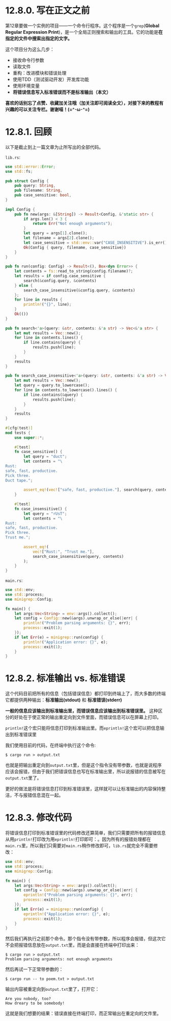 # 12.8.0. 写在正文之前
第12章要做一个实例的项目——一个命令行程序。这个程序是一个`grep`(**Global Regular Expression Print**)，是一个全局正则搜索和输出的工具。它的功能是**在指定的文件中搜索出指定的文字。**

这个项目分为这么几步：
- 接收命令行参数
- 读取文件
- 重构：改进模块和错误处理
- 使用TDD（测试驱动开发）开发库功能
- 使用环境变量
- **将错误信息写入标准错误而不是标准输出（本文）**

**喜欢的话别忘了点赞、收藏加关注哦（加关注即可阅读全文），对接下来的教程有兴趣的可以关注专栏。谢谢喵！(=^･ω･^=)**

# 12.8.1. 回顾
以下是截止到上一篇文章为止所写出的全部代码。

`lib.rs`:
```rust
use std::error::Error;  
use std::fs;  
  
pub struct Config {  
    pub query: String,  
    pub filename: String,  
    pub case_sensitive: bool,  
}  
  
impl Config {  
    pub fn new(args: &[String]) -> Result<Config, &'static str> {  
        if args.len() < 3 {  
            return Err("Not enough arguments");  
        }  
        let query = args[1].clone();  
        let filename = args[2].clone();  
        let case_sensitive = std::env::var("CASE_INSENSITIVE").is_err();  
        Ok(Config { query, filename, case_sensitive})  
    }  
}  
  
pub fn run(config: Config) -> Result<(), Box<dyn Error>> {  
    let contents = fs::read_to_string(config.filename)?;  
    let results = if config.case_sensitive {  
        search(&config.query, &contents)  
    } else {  
        search_case_insensitive(&config.query, &contents)  
    };  
    for line in results {  
        println!("{}", line);  
    }  
    Ok(())  
}  
  
pub fn search<'a>(query: &str, contents: &'a str) -> Vec<&'a str> {  
    let mut results = Vec::new();  
    for line in contents.lines() {  
        if line.contains(query) {  
            results.push(line);  
        }  
    }  
    results  
}  
  
pub fn search_case_insensitive<'a>(query: &str, contents: &'a str) -> Vec<&'a str> {  
    let mut results = Vec::new();  
    let query = query.to_lowercase();  
    for line in contents.to_lowercase().lines() {  
        if line.contains(&query) {  
            results.push(line);  
        }  
    }  
    results  
}  
  
#[cfg(test)]  
mod tests {  
    use super::*;  
  
    #[test]  
    fn case_sensitive() {  
        let query = "duct";  
        let contents = "\  
Rust:  
safe, fast, productive.  
Pick three.  
Duct tape.";  
  
        assert_eq!(vec!["safe, fast, productive."], search(query, contents));  
    }  
  
    #[test]  
    fn case_insensitive() {  
        let query = "rUsT";  
        let contents = "\  
Rust:  
safe, fast, productive.  
Pick three.  
Trust me.";  
  
        assert_eq!(  
            vec!["Rust:", "Trust me."],  
            search_case_insensitive(query, contents)  
        );  
    }  
}
```

`main.rs`:
```rust
use std::env;  
use std::process;  
use minigrep::Config;  
  
fn main() {  
    let args:Vec<String> = env::args().collect();  
    let config = Config::new(&args).unwrap_or_else(|err| {  
        println!("Problem parsing arguments: {}", err);  
        process::exit(1);  
    });  
    if let Err(e) = minigrep::run(config) {  
        println!("Application error: {}", e);  
        process::exit(1);  
    }  
}
```

# 12.8.2. 标准输出 vs. 标准错误
这个代码目前把所有的信息（包括错误信息）都打印到终端上了，而大多数的终端它都提供两种输出：**标准输出(stdout)** 和 **标准错误(stderr)**

**一般的信息应该输出到标准输出里，而错误信息应该输出到标准错误里。** 这种区分的好处在于使正常的输出重定向到文件里面，而错误信息可以在屏幕上打印。

`println!`这个宏只能将信息打印到标准输出里。而`eprintln!`这个宏可以把信息输出到标准错误里

我们使用目前的代码，在终端中执行这个命令:
```
$ cargo run > output.txt
```
也就是把输出重定向到`output.txt`里，但是这个指令没有带参数，也就是说程序应该会报错，但由于我们把错误信息也写在标准输出里，所以说报错的信息被写在`output.txt`里了。

更好的做法是将错误信息打印到标准错误里，这样就可以让标准输出的内容保持整洁，不与报错信息混在一起。

# 12.8.3. 修改代码
将错误信息打印到标准错误里的代码修改还算简单，我们只需要把所有的报错信息从用`println!`打印改为用`eprintln!`打印即可：。因为所有的报错处理都在`main.rs`里，所以我们只需要对`main.rs`稍作修改即可，`lib.rs`就完全不需要修改：
```rust
use std::env;  
use std::process;  
use minigrep::Config;  
  
fn main() {  
    let args:Vec<String> = env::args().collect();  
    let config = Config::new(&args).unwrap_or_else(|err| {  
        eprintln!("Problem parsing arguments: {}", err);  
        process::exit(1);  
    });  
    if let Err(e) = minigrep::run(config) {  
        eprintln!("Application error: {}", e);  
        process::exit(1);  
    }  
}
```

然后我们再执行之前那个命令。那个指令没有带参数，所以程序会报错，但这次它不会把报错信息放在`output.txt`里，而是会直接在终端中打印出来：
```
$ cargo run > output.txt
Problem parsing arguments: not enough arguments
```

然后再试一下正常带参数的：
```
$ cargo run -- to poem.txt > output.txt
```
输出内容被重定向到`output.txt`里了，打开它：
```
Are you nobody, too?
How dreary to be somebody!
```

这就是我们想要的结果：错误直接在终端打印，而正常输出在重定向的文件里。
